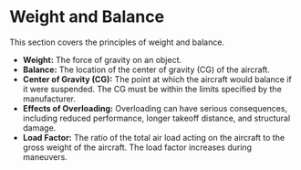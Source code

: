 
# Weight and Balance

This section covers the principles of weight and balance.

*   **Weight:** The force of gravity on an object.
*   **Balance:** The location of the center of gravity (CG) of the aircraft.
*   **Center of Gravity (CG):** The point at which the aircraft would balance if it were suspended. The CG must be within the limits specified by the manufacturer.
*   **Effects of Overloading:** Overloading can have serious consequences, including reduced performance, longer takeoff distance, and structural damage.
*   **Load Factor:** The ratio of the total air load acting on the aircraft to the gross weight of the aircraft. The load factor increases during maneuvers.
